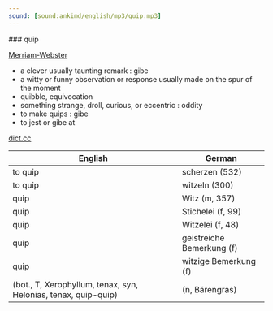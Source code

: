 ```yaml
---
sound: [sound:ankimd/english/mp3/quip.mp3]
---
```


\### quip

[Merriam-Webster](https://www.merriam-webster.com/dictionary/quip)

- a clever usually taunting remark : gibe
- a witty or funny observation or response usually made on the spur of the moment
- quibble, equivocation
- something strange, droll, curious, or eccentric : oddity
- to make quips : gibe
- to jest or gibe at

[dict.cc](https://www.dict.cc/quip)

| English        | German       |
| -------------- | ------------ |
| to quip | scherzen (532) |
| to quip | witzeln (300) |
| quip | Witz (m, 357) |
| quip | Stichelei (f, 99) |
| quip | Witzelei (f, 48) |
| quip | geistreiche Bemerkung (f) |
| quip | witzige Bemerkung (f) |
|  (bot., T, Xerophyllum, tenax, syn, Helonias, tenax, quip-quip) |  (n, Bärengras) |
